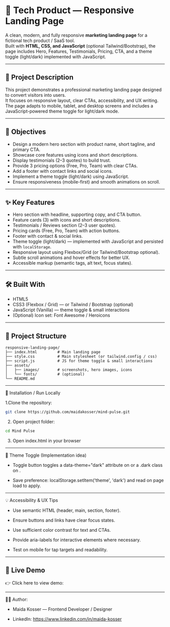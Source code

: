 # 🚀 Tech Product — Responsive Landing Page

A clean, modern, and fully responsive **marketing landing page** for a fictional tech product / SaaS tool.  
Built with **HTML, CSS, and JavaScript** (optional Tailwind/Bootstrap), the page includes Hero, Features, Testimonials, Pricing, CTA, and a theme toggle (light/dark) implemented with JavaScript.

---

## 📖 Project Description
This project demonstrates a professional marketing landing page designed to convert visitors into users.  
It focuses on responsive layout, clear CTAs, accessibility, and UX writing. The page adapts to mobile, tablet, and desktop screens and includes a JavaScript-powered theme toggle for light/dark mode.

---

## 🎯 Objectives
- Design a modern hero section with product name, short tagline, and primary CTA.  
- Showcase core features using icons and short descriptions.  
- Display testimonials (2–3 quotes) to build trust.  
- Provide 3 pricing options (Free, Pro, Team) with clear CTAs.  
- Add a footer with contact links and social icons.  
- Implement a theme toggle (light/dark) using JavaScript.  
- Ensure responsiveness (mobile-first) and smooth animations on scroll.

---

## ✨ Key Features
- Hero section with headline, supporting copy, and CTA button.  
- Feature cards (3) with icons and short descriptions.  
- Testimonials / Reviews section (2–3 user quotes).  
- Pricing cards (Free, Pro, Team) with action buttons.  
- Footer with contact & social links.  
- Theme toggle (light/dark) — implemented with JavaScript and persisted with `localStorage`.  
- Responsive layout using Flexbox/Grid (or Tailwind/Bootstrap optional).  
- Subtle scroll animations and hover effects for better UX.  
- Accessible markup (semantic tags, alt text, focus states).

---

## 🛠️ Built With
- HTML5  
- CSS3 (Flexbox / Grid) — or Tailwind / Bootstrap (optional)  
- JavaScript (Vanilla) — theme toggle & small interactions  
- (Optional) Icon set: Font Awesome / Heroicons

---

## 📂 Project Structure
```plaintext
responsive-landing-page/
├── index.html         # Main landing page
├── style.css          # Main stylesheet (or tailwind.config / css)
├── script.js          # JS for theme toggle & small interactions
├── assets/
│   ├── images/        # screenshots, hero images, icons
│   └── fonts/         # (optional)
└── README.md
```
--- 

🔧 Installation / Run Locally

1.Clone the repository:
``` bash
git clone https://github.com/maidakosser/mind-pulse.git
```
2. Open project folder:
```bash
cd Mind Pulse
```
3. Open index.html in your browser

 ---
 
🔧 Theme Toggle (Implementation idea)
- Toggle button toggles a data-theme="dark" attribute on <html> or a .dark class on <body>.

- Save preference: localStorage.setItem('theme', 'dark') and read on page load to apply.
  
---

💡 Accessibility & UX Tips
- Use semantic HTML (header, main, section, footer).

- Ensure buttons and links have clear focus states.

- Use sufficient color contrast for text and CTAs.

- Provide aria-labels for interactive elements where necessary.

- Test on mobile for tap targets and readability.

---

## 🎥 Live Demo
👉 Click here to view demo: 

---
👩‍💻 Author:
- Maida Kosser — Frontend Developer / Designer

- LinkedIn: https://www.linkedin.com/in/maida-kosser
